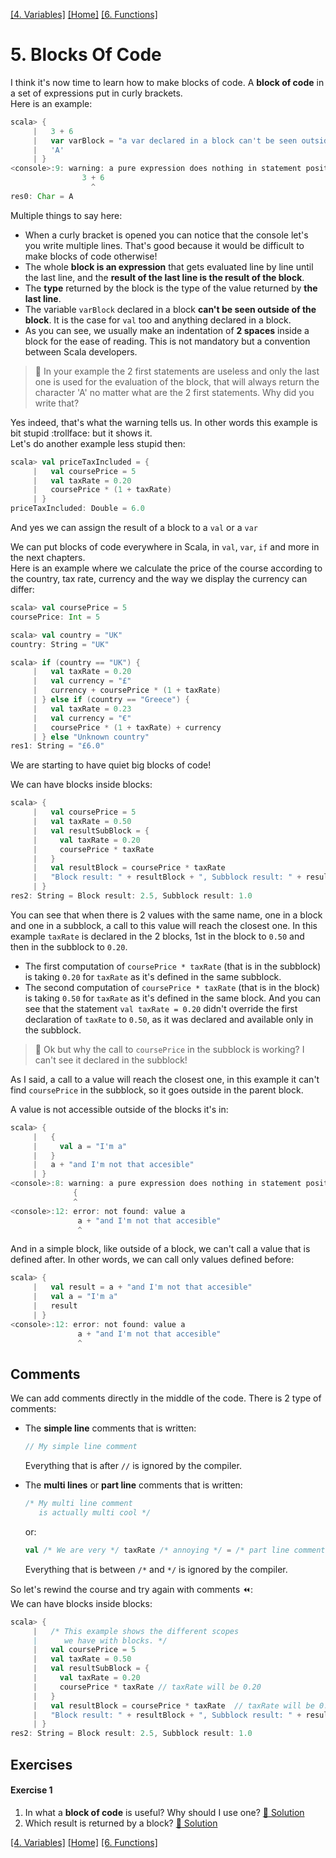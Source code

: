 [[4. Variables]](04.%20Variables.md) [[Home]](../ReadMe.md) [[6. Functions]](06.%20Functions.md)

# 5. Blocks Of Code

I think it's now time to learn how to make blocks of code. A **block of code** in a set of expressions put in curly brackets.  
Here is an example:
```scala
scala> {
     |   3 + 6
     |   var varBlock = "a var declared in a block can't be seen outside of the block"
     |   'A'
     | }
<console>:9: warning: a pure expression does nothing in statement position; you may be omitting necessary parentheses
                3 + 6
                  ^
res0: Char = A
```
Multiple things to say here:
* When a curly bracket is opened you can notice that the console let's you write multiple lines. That's good because it would be difficult to make blocks of code otherwise!
* The whole **block is an expression** that gets evaluated line by line until the last line, and the **result of the last line is the result of the block**.
* The **type** returned by the block is the type of the value returned by **the last line**.
* The variable `varBlock` declared in a block **can't be seen outside of the block**. It is the case for `val` too and anything declared in a block.
* As you can see, we usually make an indentation of **2 spaces** inside a block for the ease of reading. This is not mandatory but a convention between Scala developers.

> :raising_hand: In your example the 2 first statements are useless and only the last one is used for the evaluation of the block, that will always return the character 'A' no matter what are the 2 first statements. Why did you write that?

Yes indeed, that's what the warning tells us. In other words this example is bit stupid :trollface: but it shows it.  
Let's do another example less stupid then:
```scala
scala> val priceTaxIncluded = {
     |   val coursePrice = 5
     |   val taxRate = 0.20
     |   coursePrice * (1 + taxRate)
     | }
priceTaxIncluded: Double = 6.0
```
And yes we can assign the result of a block to a `val` or a `var`

We can put blocks of code everywhere in Scala, in `val`, `var`, `if` and more in the next chapters.  
Here is an example where we calculate the price of the course according to the country, tax rate, currency and the way we display the currency can differ:
```scala
scala> val coursePrice = 5
coursePrice: Int = 5

scala> val country = "UK"
country: String = "UK"

scala> if (country == "UK") {
     |   val taxRate = 0.20
     |   val currency = "£"
     |   currency + coursePrice * (1 + taxRate)
     | } else if (country == "Greece") {
     |   val taxRate = 0.23
     |   val currency = "€"
     |   coursePrice * (1 + taxRate) + currency
     | } else "Unknown country"
res1: String = "£6.0"
```

We are starting to have quiet big blocks of code!

We can have blocks inside blocks:
```scala
scala> {
     |   val coursePrice = 5
     |   val taxRate = 0.50
     |   val resultSubBlock = {
     |     val taxRate = 0.20
     |     coursePrice * taxRate
     |   }
     |   val resultBlock = coursePrice * taxRate
     |   "Block result: " + resultBlock + ", Subblock result: " + resultSubBlock
     | }
res2: String = Block result: 2.5, Subblock result: 1.0
```
You can see that when there is 2 values with the same name, one in a block and one in a subblock, a call to this value will reach the closest one.
In this example `taxRate` is declared in the 2 blocks, 1st in the block to `0.50` and then in the subblock to `0.20`.  
* The first computation of `coursePrice * taxRate` (that is in the subblock) is taking `0.20` for `taxRate` as it's defined in the same subblock.  
* The second computation of `coursePrice * taxRate` (that is in the block) is taking `0.50` for `taxRate` as it's defined in the same block. And you can see that the statement `val taxRate = 0.20` didn't override the first declaration of `taxRate` to `0.50`, as it was declared and available only in the subblock.

> :raising_hand: Ok but why the call to `coursePrice` in the subblock is working? I can't see it declared in the subblock!

As I said, a call to a value will reach the closest one, in this example it can't find `coursePrice` in the subblock, so it goes outside in the parent block.

A value is not accessible outside of the blocks it's in:
```scala
scala> {
     |   {
     |     val a = "I'm a"
     |   }
     |   a + "and I'm not that accesible"
     | }
<console>:8: warning: a pure expression does nothing in statement position; you may be omitting necessary parentheses
              {
              ^
<console>:12: error: not found: value a
               a + "and I'm not that accesible"
               ^
```

And in a simple block, like outside of a block, we can't call a value that is defined after. In other words, we can call only values defined before:
```scala
scala> {
     |   val result = a + "and I'm not that accesible"
     |   val a = "I'm a"
     |   result
     | }
<console>:12: error: not found: value a
               a + "and I'm not that accesible"
               ^
```

## Comments

We can add comments directly in the middle of the code. There is 2 type of comments: 
* The **simple line** comments that is written:
  ```scala
  // My simple line comment
  ```
  
  Everything that is after `//` is ignored by the compiler.
* The **multi lines** or **part line** comments that is written:
  ```scala
  /* My multi line comment
     is actually multi cool */
  ```
  
  or:
  ```scala
  val /* We are very */ taxRate /* annoying */ = /* part line comments */ 0.50
  ```
  
  Everything that is between `/*` and `*/` is ignored by the compiler.

So let's rewind the course and try again with comments :rewind::  
We can have blocks inside blocks:
```scala
scala> {
     |   /* This example shows the different scopes 
     |      we have with blocks. */
     |   val coursePrice = 5
     |   val taxRate = 0.50
     |   val resultSubBlock = {
     |     val taxRate = 0.20
     |     coursePrice * taxRate // taxRate will be 0.20
     |   }
     |   val resultBlock = coursePrice * taxRate  // taxRate will be 0.50
     |   "Block result: " + resultBlock + ", Subblock result: " + resultSubBlock
     | }
res2: String = Block result: 2.5, Subblock result: 1.0
```

## Exercises

#### Exercise 1
1. In what a **block of code** is useful? Why should I use one? [:scroll: Solution](solutions/05.%20Blocks%20Of%20Code/Exercise%201.1.md)
2. Which result is returned by a block? [:scroll: Solution](solutions/05.%20Blocks%20Of%20Code/Exercise%201.2.md)

[[4. Variables]](04.%20Variables.md) [[Home]](../ReadMe.md) [[6. Functions]](06.%20Functions.md)
